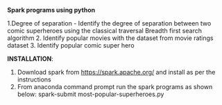 <b> Spark programs using python </b>

1.Degree of separation - Identify the degree of separation between two comic superheroes using the classical traversal Breadth first   search algorithm
2. Identify popular movies with the dataset from movie ratings dataset
3. Identify popular comic super hero 

<b>INSTALLATION</b>:

1. Download spark from https://spark.apache.org/ and install as per the instructions
2. From anaconda command prompt run the spark programs as shown below:
         spark-submit most-popular-superheroes.py
